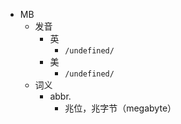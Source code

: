 - MB
  - 发音
    - 英
      - `/undefined/`
    - 美
      - `/undefined/`
  - 词义
    - abbr.
      - 兆位，兆字节（megabyte）
